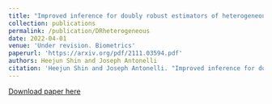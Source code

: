```yaml
---
title: "Improved inference for doubly robust estimators of heterogeneous treatment effects"
collection: publications
permalink: /publication/DRheterogeneous
date: 2022-04-01
venue: 'Under revision. Biometrics'
paperurl: 'https://arxiv.org/pdf/2111.03594.pdf'
authors: Heejun Shin and Joseph Antonelli
citation: 'Heejun Shin and Joseph Antonelli. "Improved inference for doubly robust estimators of heterogeneous treatment effects." arXiv preprint arXiv:2111.03594 (2021).'
---
```


[Download paper here](https://arxiv.org/pdf/2111.03594.pdf)
